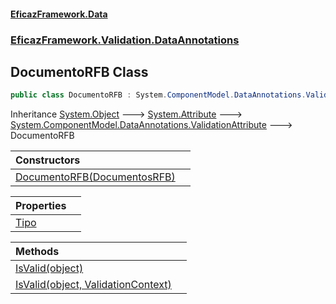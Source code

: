 #### [EficazFramework.Data](EficazFrameworkData.md 'EficazFramework Data')
### [EficazFramework.Validation.DataAnnotations](EficazFrameworkData.md#EficazFramework.Validation.DataAnnotations 'EficazFramework.Validation.DataAnnotations')

## DocumentoRFB Class

```csharp
public class DocumentoRFB : System.ComponentModel.DataAnnotations.ValidationAttribute
```

Inheritance [System.Object](https://docs.microsoft.com/en-us/dotnet/api/System.Object 'System.Object') &#129106; [System.Attribute](https://docs.microsoft.com/en-us/dotnet/api/System.Attribute 'System.Attribute') &#129106; [System.ComponentModel.DataAnnotations.ValidationAttribute](https://docs.microsoft.com/en-us/dotnet/api/System.ComponentModel.DataAnnotations.ValidationAttribute 'System.ComponentModel.DataAnnotations.ValidationAttribute') &#129106; DocumentoRFB

| Constructors | |
| :--- | :--- |
| [DocumentoRFB(DocumentosRFB)](EficazFramework.Validation.DataAnnotations/DocumentoRFB/DocumentoRFB(DocumentosRFB).md 'EficazFramework.Validation.DataAnnotations.DocumentoRFB.DocumentoRFB(EficazFramework.Enums.DocumentosRFB)') | |

| Properties | |
| :--- | :--- |
| [Tipo](EficazFramework.Validation.DataAnnotations/DocumentoRFB/Tipo.md 'EficazFramework.Validation.DataAnnotations.DocumentoRFB.Tipo') | |

| Methods | |
| :--- | :--- |
| [IsValid(object)](EficazFramework.Validation.DataAnnotations/DocumentoRFB/IsValid(object).md 'EficazFramework.Validation.DataAnnotations.DocumentoRFB.IsValid(object)') | |
| [IsValid(object, ValidationContext)](EficazFramework.Validation.DataAnnotations/DocumentoRFB/IsValid(object,ValidationContext).md 'EficazFramework.Validation.DataAnnotations.DocumentoRFB.IsValid(object, System.ComponentModel.DataAnnotations.ValidationContext)') | |
